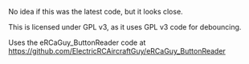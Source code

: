 No idea if this was the latest code, but it looks close.

This is licensed under GPL v3, as it uses GPL v3 code for debouncing.

Uses the eRCaGuy_ButtonReader code at https://github.com/ElectricRCAircraftGuy/eRCaGuy_ButtonReader
